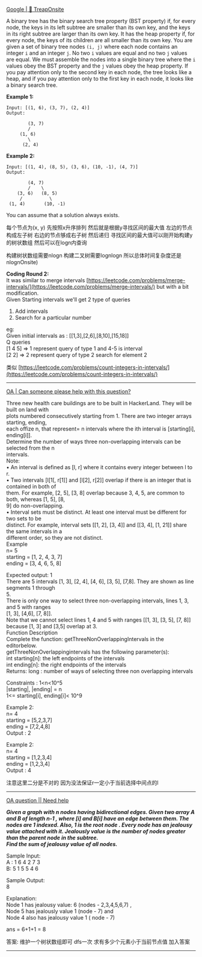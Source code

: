 [Google | 🌳 TreapOnsite](https://leetcode.com/discuss/interview-question/3639451521932/Google-or-Treap)

A binary tree has the binary search tree property (BST property) if, for every node, the keys in its left subtree are smaller than its own key, and the keys in its right subtree are larger than its own key. It has the heap property if, for every node, the keys of its children are all smaller than its own key. You are given a set of binary tree nodes  `(i, j)`  where each node contains an integer  `i`  and an integer  `j`. No two  `i`  values are equal and no two  `j`  values are equal. We must assemble the nodes into a single binary tree where the  `i`  values obey the BST property and the  `j`  values obey the heap property. If you pay attention only to the second key in each node, the tree looks like a heap, and if you pay attention only to the first key in each node, it looks like a binary search tree.

**Example 1:**

```
Input: [(1, 6), (3, 7), (2, 4)]
Output:

		(3, 7)
		/
	 (1, 6)
		\
	  (2, 4)

```

**Example 2:**

```
Input: [(1, 4), (8, 5), (3, 6), (10, -1), (4, 7)]
Output:

		(4, 7)
		/    \
	(3, 6)   (8, 5)
	 /          \
 (1, 4)       (10, -1)

```

You can assume that a solution always exists.

每个节点为(x, y)
先按照x升序排列 然后就是根据y寻找区间的最大值 左边的节点构成左子树 右边的节点够成右子树 然后递归 寻找区间的最大值可以刚开始构建y的树状数组 然后可以在logn内查询

构建树状数组需要nlogn 构建二叉树需要lognlogn 所以总体时间复杂度还是nlognOnsite)

**Coding Round 2:**  
It was similar to merge intervals  [https://leetcode.com/problems/merge-intervals/](https://leetcode.com/problems/merge-intervals/)  but with a bit modification.  
Given Starting intervals we'll get 2 type of queries

1.  Add intervals
2.  Search for a particular number

eg:  
Given initial intervals as : [[1,3],[2,6],[8,10],[15,18]]  
Q queries  
[1 4 5] => 1 represent query of type 1 and 4-5 is interval  
[2 2] => 2 represent query of type 2 search for element 2

类似 [https://leetcode.com/problems/count-integers-in-intervals/](https://leetcode.com/problems/count-integers-in-intervals/)

---------------

[OA | Can someone please help with this question?](https://leetcode.com/discuss/interview-question/2152237/OA-or-Can-someone-please-help-with-this-question)

Three new health care buildings are to be built in HackerLand. They will be built on land with  
plots numbered consecutively starting from 1. There are two integer arrays starting, ending,  
each offize n, that represent= n intervals where the ith interval is [starting[i], ending[i]].  
Determine the number of ways three non-overlapping intervals can be selected from the n  
intervals.  
Note:  
• An interval is defined as [l, r] where it contains every integer between l to r.  
• Two intervals [l[1[, r[1]] and [l[2], r[2]] overlap if there is an integer that is contained in both of  
them. For example, [2, 5], [3, 8] overlap because 3, 4, 5, are common to both, whereas [1, 5], [8,  
9] do non-overlapping.  
• Interval sets must be distinct. At least one interval must be different for two sets to be  
distinct. For example, interval sets [[1, 2], [3, 4]] and [[3, 4], [1, 21]] share the same intervals in a  
different order, so they are not distinct.  
Example  
n= 5  
starting = [1, 2, 4, 3, 7]  
ending = [3, 4, 6, 5, 8]

Expected output: 1  
There are 5 intervals [1, 3], [2, 4], [4, 6], [3, 5], [7,8]. They are shown as line segments 1 through  
5.  
There is only one way to select three non-overlapping intervals, lines 1, 3, and 5 with ranges  
[1, 3], [4,6], [7, 8]].  
Note that we cannot select lines 1, 4 and 5 with ranges [[1, 3], [3, 5], [7, 8]] because [1, 3] and [3,5] overlap at 3.  
Function Description  
Complete the function: getThreeNonOverlappingIntervals in the editorbelow.  
getThreeNonOverlappingintervals has the following parameter(s):  
int starting[n]: the left endpoints of the intervals  
int ending[n]: the right endpoints of the intervals  
Returns: long : number of ways of selecting three non overlapping intervals

Constraints : 1<n<10^5  
|starting|, |ending| = n  
1<= starting[i], ending[i]< 10^9

Example 2:  
n= 4  
starting = [5,2,3,7]  
ending = [7,2,4,8]  
Output : 2

Example 2:  
n= 4  
starting = [1,2,3,4]  
ending = [1,2,3,4]  
Output : 4

注意这里二分是不对的 因为没法保证r一定小于当前选择中间点的l

-------

[OA question || Need help](https://leetcode.com/discuss/interview-question/2674009/OA-question-oror-Need-help)

_**Given a graph with n nodes having bidirectional edges. Given two array A and B of length n-1 , where [i] and B[i] have an edge between them. The nodes are 1 indexed. Also, 1 is the root node . Every node has an jealousy value attached with it. Jealously value is the number of nodes greater than the parent node in the subtree.  
Find the sum of jealousy value of all nodes.**_

Sample Input:  
A : 1 6 4 2 7 3  
B: 5 1 5 5 4 6

Sample Output:  
8

Explanation:  
Node 1 has jealousy value: 6 (nodes - 2,3,4,5,6,7) ,  
Node 5 has jealously value 1 (node - 7) and  
Node 4 also has jealousy value 1 ( node - 7)

ans = 6+1+1 = 8

答案: 维护一个树状数组即可 dfs一次 求有多少个元素小于当前节点值 加入答案

-----


<!--stackedit_data:
eyJoaXN0b3J5IjpbNTUxNTc5MzI1LDE3MjE0OTY3MjBdfQ==
-->